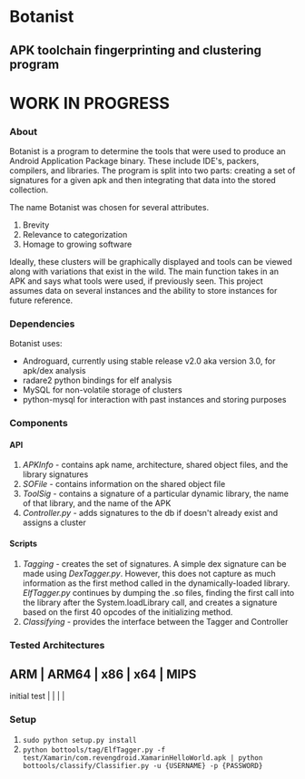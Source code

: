 # Botanist 
## APK toolchain fingerprinting and clustering program

# WORK IN PROGRESS

### About

Botanist is a program to determine the tools that were used to produce an Android Application Package binary. These include IDE's, packers, compilers, and libraries. The program is split into two parts: creating a set of signatures for a given apk and then integrating that data into the stored collection. 

The name Botanist was chosen for several attributes.

1. Brevity
2. Relevance to categorization
3. Homage to growing software 

Ideally, these clusters will be graphically displayed and tools can be viewed
along with variations that exist in the wild. The main function takes in an APK
and says what tools were used, if previously seen. This project assumes data on
several instances and the ability to store instances for future reference.

### Dependencies

Botanist uses:

* Androguard, currently using stable release v2.0 aka version 3.0, for apk/dex analysis
* radare2 python bindings for elf analysis
* MySQL for non-volatile storage of clusters
* python-mysql for interaction with past instances and storing purposes


### Components

#### API

1. <i>APKInfo</i> - contains apk name, architecture, shared object files, and
   the library signatures
2. <i>SOFile</i> - contains information on the shared object file
3. <i>ToolSig</i> - contains a signature of a particular dynamic library, the
   name of that library, and the name of the APK
3. <i> Controller.py </i> - adds signatures to the db if doesn't already exist and assigns a cluster 

#### Scripts

1. <i> Tagging </i> - creates the set of signatures. A simple dex signature can
   be made using <i>DexTagger.py</i>.  However, this does not capture as much information as the first
   method called in the dynamically-loaded library. <i>ElfTagger.py</i>
   continues by dumping the .so files, finding the first call into the library
   after the System.loadLibrary call, and creates a signature based on the
   first 40 opcodes of the initializing method.
2. <i> Classifying </i> - provides the interface between the Tagger and Controller

### Tested Architectures

          
 ARM | ARM64 | x86 | x64 | MIPS
----------------------------------
 initial test |       |     |     |
    

### Setup

1. ```sudo python setup.py install```
2. ```python bottools/tag/ElfTagger.py -f test/Xamarin/com.revengdroid.XamarinHelloWorld.apk | python bottools/classify/Classifier.py -u {USERNAME} -p {PASSWORD}```

